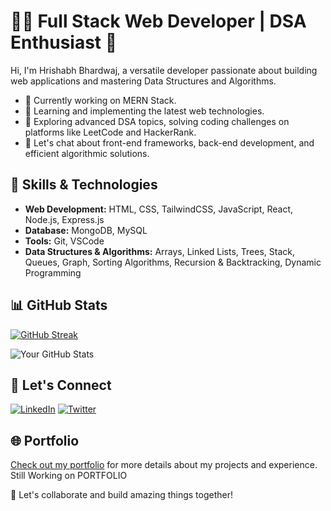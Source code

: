 # 👩‍💻 Full Stack Web Developer | DSA Enthusiast 🧠

Hi, I'm Hrishabh Bhardwaj, a versatile developer passionate about building web applications and mastering Data Structures and Algorithms.

- 🔭 Currently working on MERN Stack.
- 🌱 Learning and implementing the latest web technologies.
- 📘 Exploring advanced DSA topics, solving coding challenges on platforms like LeetCode and HackerRank.
- 💬 Let's chat about front-end frameworks, back-end development, and efficient algorithmic solutions.



## 🚀 Skills & Technologies

- **Web Development:** HTML, CSS, TailwindCSS, JavaScript, React, Node.js, Express.js
- **Database:** MongoDB, MySQL
- **Tools:** Git, VSCode
- **Data Structures & Algorithms:** Arrays, Linked Lists, Trees, Stack, Queues, Graph, Sorting Algorithms, Recursion & Backtracking, Dynamic Programming

## 📊 GitHub Stats

[![GitHub Streak](https://github-readme-streak-stats.herokuapp.com?user=bhardwaj-hrishabh&theme=omni)](https://git.io/streak-stats)

![Your GitHub Stats](https://github-readme-stats.vercel.app/api?username=bhardwaj-hrishabh&show_icons=true&count_private=true&hide=contribs,prs&theme=radical)

## 🤝 Let's Connect

[![LinkedIn](https://img.shields.io/badge/-LinkedIn-blue?style=flat-square&logo=LinkedIn&logoColor=white&link=https://www.linkedin.com/in/your-username/)](https://www.linkedin.com/in/hrishabh-bhardwaj-55aab7218/)
[![Twitter](https://img.shields.io/badge/-Twitter-blue?style=flat-square&logo=Twitter&logoColor=white&link=https://twitter.com/your-username)](https://twitter.com/its_hrishabh_)

## 🌐 Portfolio

[Check out my portfolio]() for more details about my projects and experience. Still Working on PORTFOLIO

🚀 Let's collaborate and build amazing things together!


